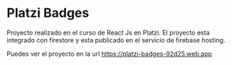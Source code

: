 # Platzi Badges

Proyecto realizado en el curso de React Js en Platzi. El proyecto esta integrado con firestore y esta publicado en el servicio de firebase hosting.

Puedes ver el proyecto en la url https://platzi-badges-92d25.web.app